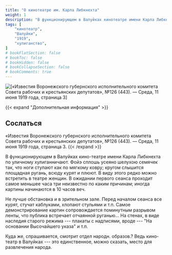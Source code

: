 ```yaml
---
title: "О кинотеатре им. Карла Либкнехта"
weight: 1
description: "В функционирующем в Валуйках кинотеатре имени Карла Либкнехта по-уличному хулиганничают. Фойе сплошь усеяно шелухою семячек так, что ноги ступают как по мягкому ковру; кругом слышится площадная ругань, всюду курят и плюют. В виду этого редко можно встретить в театре женщин. В ожидании первого сеанса проходит самое меньшее часа три неизвестно по каким причинам; иногда картины начинаются в 10 часов вечера."
tags: [
    "кинотеатр",
    "Валуйки",
    "1919",
    "хулиганство",
]
# bookFlatSection: false
# bookToc: false
# bookHidden: false
# bookCollapseSection: false
# bookComments: true
---
```


![[«Известия Воронежского губернского исполнительного комитета Совета рабочих и крестьянских депутатов», №126 (443). — Среда, 11 июня 1919 года, страница 3]](/static/img/papers/ivg9.jpg)

{{< expand "Дополнительная информация" >}}
## Сослаться
«Известия Воронежского губернского исполнительного комитета Совета рабочих и крестьянских депутатов», №126 (443). — Среда, 11 июня 1919 года, страница 3.
{{< /expand >}}

В функционирующем в Валуйках кино-театре имени Карла Либкнехта по уличному хулиганничают. Фойэ сплошь усеяно шелухою семячек так, что ноги ступают как по мягкому ковру; кругом слышится площадная ругань, всюду курят и плюют. В виду этого редко можно встретить в театре женщин. В ожидании первого сеанса проходит самое меньшее часа три неизвестно по каким причинам; иногда картины начинаются в 10 часов веч.

Не лучше обстановка и в зрительном зале. Перед началом сеанса все курят, стучат каблуками, хлопают стульями и т.п. Самое демонстрирование картин сопровождается поминутным разрывом ленты, что публика встречает отчаянной руганью... На стенах, в виде наследия старого режима --- плакаты с надписями, вроде --- "На основании Высочайшего указа" и т.п.

Куда же, спрашивается, смотрит отдел народн. образов.? Ведь кино-театр в Валуйках --- это единственное, можно сказать, место для развлечения народа.
